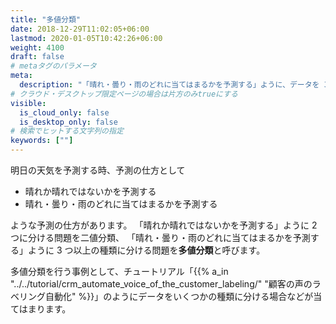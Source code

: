 ```yaml
---
title: "多値分類"
date: 2018-12-29T11:02:05+06:00
lastmod: 2020-01-05T10:42:26+06:00
weight: 4100
draft: false
# metaタグのパラメータ
meta:
  description: "「晴れ・曇り・雨のどれに当てはまるかを予測する」ように、データを 3 つ以上の種類に分ける問題を多値分類と呼びます。"
# クラウド・デスクトップ限定ページの場合は片方のみtrueにする
visible:
  is_cloud_only: false
  is_desktop_only: false
# 検索でヒットする文字列の指定
keywords: [""]
---
```


明日の天気を予測する時、予測の仕方として

- 晴れか晴れではないかを予測する
- 晴れ・曇り・雨のどれに当てはまるかを予測する

ような予測の仕方があります。
「晴れか晴れではないかを予測する」ように 2 つに分ける問題を二値分類、
「晴れ・曇り・雨のどれに当てはまるかを予測する」ように 3 つ以上の種類に分ける問題を**多値分類**と呼びます。

多値分類を行う事例として、チュートリアル「{{% a_in "../../tutorial/crm_automate_voice_of_the_customer_labeling/" "顧客の声のラベリング自動化" %}}」のようにデータをいくつかの種類に分ける場合などが当てはまります。
